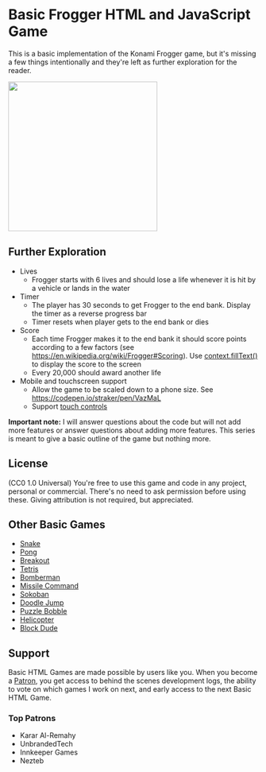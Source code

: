 # Basic Frogger HTML and JavaScript Game

This is a basic implementation of the Konami Frogger game, but it's missing a few things intentionally and they're left as further exploration for the reader.

<img width="300" height="301" alt="" src="https://user-images.githubusercontent.com/2433219/94889236-b4077780-0438-11eb-8f0e-616f8e13fc8d.png">

## Further Exploration

- Lives
  - Frogger starts with 6 lives and should lose a life whenever it is hit by a vehicle or lands in the water
- Timer
  - The player has 30 seconds to get Frogger to the end bank. Display the timer as a reverse progress bar
  - Timer resets when player gets to the end bank or dies
- Score
  - Each time Frogger makes it to the end bank it should score points according to a few factors (see https://en.wikipedia.org/wiki/Frogger#Scoring). Use [context.fillText()](https://developer.mozilla.org/en-US/docs/Web/API/CanvasRenderingContext2D/fillText) to display the score to the screen
  - Every 20,000 should award another life
- Mobile and touchscreen support
  - Allow the game to be scaled down to a phone size. See https://codepen.io/straker/pen/VazMaL
  - Support [touch controls](https://developer.mozilla.org/en-US/docs/Web/API/Touch_events)
  
**Important note:** I will answer questions about the code but will not add more features or answer questions about adding more features. This series is meant to give a basic outline of the game but nothing more.
  
## License

(CC0 1.0 Universal) You're free to use this game and code in any project, personal or commercial. There's no need to ask permission before using these. Giving attribution is not required, but appreciated.

## Other Basic Games

- [Snake](https://gist.github.com/straker/ff00b4b49669ad3dec890306d348adc4)
- [Pong](https://gist.github.com/straker/81b59eecf70da93af396f963596dfdc5)
- [Breakout](https://gist.github.com/straker/98a2aed6a7686d26c04810f08bfaf66b)
- [Tetris](https://gist.github.com/straker/3c98304f8a6a9174efd8292800891ea1)
- [Bomberman](https://gist.github.com/straker/769fb461e066147ea16ac2cb9463beae)
- [Missile Command](https://gist.github.com/straker/afc4e2a30b6df772a5f9f6ef01751d41)
- [Sokoban](https://gist.github.com/straker/2fddb507d4bb6bec54ea2fdb022d020c)
- [Doodle Jump](https://gist.github.com/straker/b96a4a68bd6d79cf75a833d98a2b654f)
- [Puzzle Bobble](https://gist.github.com/straker/afc5bedc7f4b4bc65ba8b05c435f6d32)
- [Helicopter](https://gist.github.com/straker/0d25ae9d235f6a62f8287fd36a097043)
- [Block Dude](https://gist.github.com/straker/df855f22e57576c80d6126aa5609654e)

## Support

Basic HTML Games are made possible by users like you. When you become a [Patron](https://www.patreon.com/straker), you get access to behind the scenes development logs, the ability to vote on which games I work on next, and early access to the next Basic HTML Game.

### Top Patrons

- Karar Al-Remahy
- UnbrandedTech
- Innkeeper Games
- Nezteb
